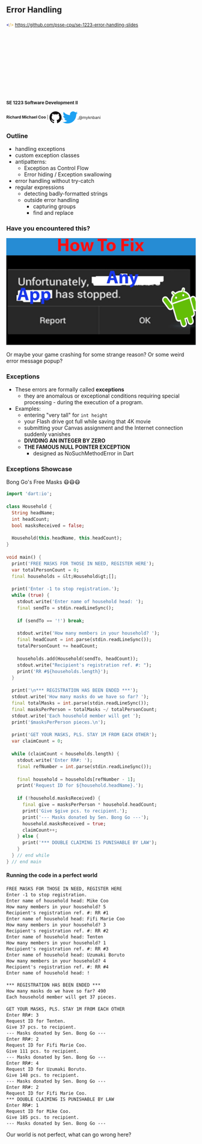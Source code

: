 Error Handling
--------------

<small>
  <span style="color: darkblue;">&lt;</span><span style="color: goldenrod;">/&gt;</span>
  <a href="https://github.com/psse-cpu/se-1223-error-handling-slides">
    https://github.com/psse-cpu/se-1223-error-handling-slides
  </a>
</small>

<h4 style="margin-top: 192px; font-size: 0.85em;">
  <span class="course-code">SE 1223</span>
  <span class="course-title">Software Development II</span>
</h4>

<div style="font-size: 0.75em; margin-top: 16px;">
  <b>Richard Michael Coo</b> |

  <a href="https://github.com/myknbani">
    <img style="vertical-align: middle" src="images/github-32px.png" alt="github logo">
  </a>
  <a href="https://twitter.com/myknbani">
    <img style="vertical-align: middle" src="images/twitter-32px.png" alt="twitterlogo">
  </a>
  <span style="vertical-align: middle">@myknbani</span>
</div>



### Outline

* handling exceptions
* custom exception classes
* antipatterns:
  - Exception as Control Flow
  - Error hiding / Exception swallowing
* error handling without try-catch
* regular expressions
  - detecting badly-formatted strings
  - outside error handling
    + capturing groups 
    + find and replace



### Have you encountered this?

![stopped](images/stopped.jpg)

Or maybe your game crashing for some strange reason?  Or some weird error message popup?



### Exceptions

* These errors are formally called **exceptions**
  - they are anomalous or exceptional conditions requiring special processing - during the execution
    of a program.
* Examples:
  - entering "very tall" for `int height`
  - your Flash drive got full while saving that 4K movie
  - submitting your Canvas assignment and the Internet connection suddenly vanishes
  - **DIVIDING AN INTEGER BY ZERO**
  - **THE FAMOUS NULL POINTER EXCEPTION**
    + designed as NoSuchMethodError in Dart



### Exceptions Showcase

Bong Go's Free Masks 😷😷😷

```dart [3-9 | 12-14 | 16-29 | 32-40 | 42-47 | 49-58]
import 'dart:io';
 
class Household {
  String headName;
  int headCount;
  bool masksReceived = false;
 
  Household(this.headName, this.headCount);
}
 
void main() {
  print('FREE MASKS FOR THOSE IN NEED, REGISTER HERE');
  var totalPersonCount = 0;
  final households = &lt;Household&gt;[];
 
  print('Enter -1 to stop registration.');
  while (true) {
    stdout.write('Enter name of household head: ');
    final sendTo = stdin.readLineSync();
 
    if (sendTo == '!') break;
 
    stdout.write('How many members in your household? ');
    final headCount = int.parse(stdin.readLineSync());
    totalPersonCount += headCount;
 
    households.add(Household(sendTo, headCount));
    stdout.write("Recipient's registration ref. #: ");
    print('RR #${households.length}');
  }
 
  print('\n*** REGISTRATION HAS BEEN ENDED ***');
  stdout.write('How many masks do we have so far? ');
  final totalMasks = int.parse(stdin.readLineSync());
  final masksPerPerson = totalMasks ~/ totalPersonCount;
  stdout.write('Each household member will get ');
  print('$masksPerPerson pieces.\n');
 
  print('GET YOUR MASKS, PLS. STAY 1M FROM EACH OTHER');
  var claimCount = 0;
 
  while (claimCount < households.length) {
    stdout.write('Enter RR#: ');
    final refNumber = int.parse(stdin.readLineSync());
 
    final household = households[refNumber - 1];
    print('Request ID for ${household.headName}.');
 
    if (!household.masksReceived) {
      final give = masksPerPerson * household.headCount;
      print('Give $give pcs. to recipient.');
      print('--- Masks donated by Sen. Bong Go ---');
      household.masksReceived = true;
      claimCount++;
    } else {
      print('*** DOUBLE CLAIMING IS PUNISHABLE BY LAW');
    }
  } // end while
} // end main
```



#### Running the code in a perfect world

```text [2-15 | 17-19 | 22-25 | 26-29 | 30-33 | 34-36 | 37-40]
FREE MASKS FOR THOSE IN NEED, REGISTER HERE
Enter -1 to stop registration.
Enter name of household head: Mike Coo
How many members in your household? 5
Recipient's registration ref. #: RR #1
Enter name of household head: Fifi Marie Coo
How many members in your household? 3
Recipient's registration ref. #: RR #2
Enter name of household head: Tenten
How many members in your household? 1
Recipient's registration ref. #: RR #3
Enter name of household head: Uzumaki Boruto
How many members in your household? 4
Recipient's registration ref. #: RR #4
Enter name of household head: !

*** REGISTRATION HAS BEEN ENDED ***
How many masks do we have so far? 490
Each household member will get 37 pieces.

GET YOUR MASKS, PLS. STAY 1M FROM EACH OTHER
Enter RR#: 3
Request ID for Tenten.
Give 37 pcs. to recipient.
--- Masks donated by Sen. Bong Go ---
Enter RR#: 2
Request ID for Fifi Marie Coo.
Give 111 pcs. to recipient.
--- Masks donated by Sen. Bong Go ---
Enter RR#: 4
Request ID for Uzumaki Boruto.
Give 148 pcs. to recipient.
--- Masks donated by Sen. Bong Go ---
Enter RR#: 2
Request ID for Fifi Marie Coo.
*** DOUBLE CLAIMING IS PUNISHABLE BY LAW
Enter RR#: 1
Request ID for Mike Coo.
Give 185 pcs. to recipient.
--- Masks donated by Sen. Bong Go ---
```

Our world is not perfect, what can go wrong here?